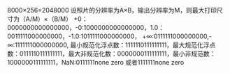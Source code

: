 8000×256=2048000
设照片的分辨率为A×B，输出分辨率为M，则最大打印尺寸为（A/M）×（B/M）
+0：0000000000000000，-0:1000000000000000，1.0：0011111000000000，-1.0:1011111000000000，    +∞:0111111000000000,-∞:1111111000000000, 最小规范化浮点数：1111110111111111，最大规范化浮点数：0111110111111111，最大非规范化数：0000000111111111，最小非规范数：1000000111111111，NaN:0111111none zero  或者1111111none zero
